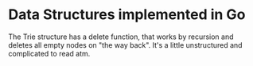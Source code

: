 # Data Structures implemented in Go

The Trie structure has a delete function, that works by recursion and deletes all empty nodes on "the way back". It's a little unstructured and complicated to read atm.
